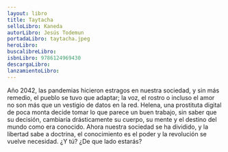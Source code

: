```yaml
---
layout: libro
title: Taytacha
selloLibro: Kaneda
autorLibro: Jesús Todemun
portadaLibro: taytacha.jpeg
heroLibro: 
buscalibreLibro:
isbnLibro: 9786124969430
descargaLibro: 
lanzamientoLibro: 
---
```

Año 2042, las pandemias hicieron estragos en nuestra sociedad, y sin más remedio, el pueblo se tuvo que adaptar; la voz, el rostro o incluso el amor no son más que un vestigio de datos en la red.
Helena, una prostituta digital de poca monta decide tomar lo que parece un buen trabajo, sin saber que su decisión, cambiaría drásticamente su cuerpo, su mente y el destino del mundo como era conocido.
Ahora nuestra sociedad se ha dividido, y la libertad sabe a doctrina, el conocimiento es el poder y la revolución se vuelve necesidad.
¿Y tú? ¿De que lado estarás? 
